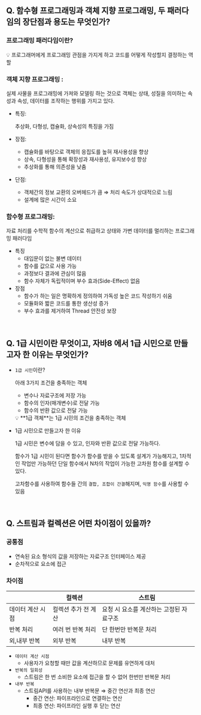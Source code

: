 ## Q. 함수형 프로그래밍과 객체 지향 프로그래밍, 두 패러다임의 장단점과 용도는 무엇인가?

### 프로그래밍 패러다임이란?

<aside>
💡 프로그래머에게 프로그래밍 관점을 가지게 하고 코드를 어떻게 작성할지 결정하는 역할

</aside>

### 객체 지향 프로그래밍 :

실제 사물을 프로그래밍에 가져와 모델링 하는 것으로 객체는 상태,  성질을 의미하는 속성과 속성, 데이터를 조작하는 행위를 가지고 있다.

- 특징:
    
    추상화, 다형성, 캡슐화, 상속성의 특징을 가짐
    
- 장점:
    - 캡슐화를 바탕으로 객체의 응집도를 높혀 재사용성을 향상
    - 상속, 다형성을 통해 확장성과 재사용성, 유지보수성 향상
    - 추상화를 통해 의존성을 낮춤
- 단점:
    - 객체간의 정보 교환의 오버헤드가 큼 ⇒ 처리 속도가 상대적으로 느림
    - 설계에 많은 시간이 소요
    

### 함수형 프로그래밍:

자료 처리를 수학적 함수의 계산으로 취급하고 상태와 가변 데이터를 멀리하는 프로그래밍 패러다임

- 특징
    - 대입문이 없는 불변 데이터
    - 함수를 값으로 사용 가능
    - 과정보다 결과에 관심이 많음
    - 함수 자체가 독립적이며 부수 효과(Side-Effect) 없음
- 장점
    - 함수가 하는 일은 명확하게 정의하여 가독성 높은 코드 작성하기 쉬움
    - 모듈화와 짧은 코드를 통한 생산성 증가
    - 부수 효과를 제거하여 Thread 안전성 보장
</br>

## Q. 1급 시민이란 무엇이고, 자바8 에서 1급 시민으로 만들고자 한 이유는 무엇인가?

- `1급 시민`이란?
    
    아래 3가지 조건을 충족하는 객체
    
    - 변수나 자료구조에 저장 가능
    - 함수의 인자(매개변수)로 전달 가능
    - 함수의 반환 값으로 전달 가능
    
    <aside>
    💡 **1급 객체**는 1급 시민의 조건을 충족하는 객체
    
    </aside>
    

- 1급 시민으로 만들고자 한 이유
    
    1급 시민은 변수에 담을 수 있고, 인자와 반환 값으로 전달 가능하다. 
    
    함수가 1급 시민이 된다면 함수가 함수를 받을 수 있도록 설계가 가능해지고, 1차적인 작업만 가능하던 단일 함수에서 N차의 작업이 가능한 고차원 함수를 설계할 수 있다.
    
    고차함수를 사용하여 함수들 간의 `결합, 조합이 간결`해지며, `익명 함수`를 사용할 수 있음

  </br>

## Q. 스트림과 컬렉션은 어떤 차이점이 있을까?

### 공통점

- 연속된 요소 형식의 값을 저장하는 자료구조 인터페이스 제공
- 순차적으로 요소에 접근

### 차이점

|  | 컬렉션 | 스트림 |
| --- | --- | --- |
| 데이터 계산 시점 | 컬렉션 추가 전 계산 | 요청 시 요소를 계산하는 고정된 자료구조 |
| 반복 처리 | 여러 번 반복 처리 | 단 한번만 반복문 처리 |
| 외,내부 반복 | 외부 반복 | 내부 반복 |
- `데이터 계산 시점`
    - 사용자가 요청할 때만 값을 계산하므로 문제를 유연하게 대처
- `반복의 일회성`
    - 스트림은 한 번 소비한 요소에 접근을 할 수 없어 한번만 반복문 처리
- `내부 반복`
    - 스트림API를 사용하는 내부 반복문 ⇒ 중간 연산과 최종 연산
        - 중간 연산: 파이프라인으로 연결하는 연산
        - 최종 연산: 파이프라인 실행 후 닫는 연산
